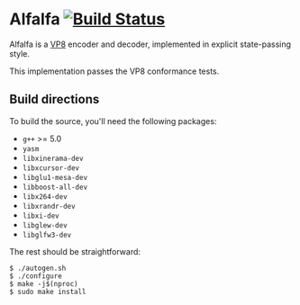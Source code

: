 # Alfalfa [![Build Status](https://travis-ci.org/excamera/alfalfa.svg?branch=master)](https://travis-ci.org/excamera/alfalfa)

Alfalfa is a [VP8](https://en.wikipedia.org/wiki/VP8) encoder and decoder, implemented
in explicit state-passing style.

This implementation passes the VP8 conformance tests.

## Build directions

To build the source, you'll need the following packages:

* `g++` >= 5.0
* `yasm`
* `libxinerama-dev`
* `libxcursor-dev`
* `libglu1-mesa-dev`
* `libboost-all-dev`
* `libx264-dev`
* `libxrandr-dev`
* `libxi-dev`
* `libglew-dev`
* `libglfw3-dev`

The rest should be straightforward:

```
$ ./autogen.sh
$ ./configure
$ make -j$(nproc)
$ sudo make install
```

